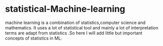 # statistical-Machine-learning
machine learning is a combination of statistics,computer science and mathematics. It uses a lot of  statistical tool and mainly a lot of interpretation terms are adapt from statistics .So here I will add little but important concepts of statistics in ML.

